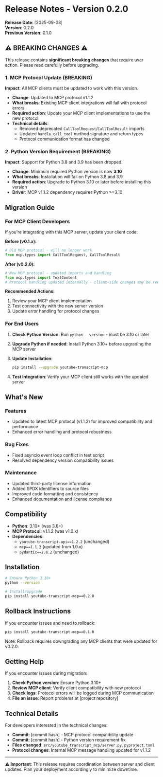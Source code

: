 # Release Notes - Version 0.2.0

**Release Date**: [2025-09-03]  
**Version**: 0.2.0  
**Previous Version**: 0.1.0  

## ⚠️ BREAKING CHANGES ⚠️

This release contains **significant breaking changes** that require user action. Please read carefully before upgrading.

### 1. MCP Protocol Update (BREAKING)

**Impact**: All MCP clients must be updated to work with this version.

- **Change**: Updated to MCP protocol v1.1.2
- **What breaks**: Existing MCP client integrations will fail with protocol errors
- **Required action**: Update your MCP client implementations to use the new protocol
- **Technical details**:
  - Removed deprecated `CallToolRequest`/`CallToolResult` imports
  - Updated `handle_call_tool` method signature and return types
  - Protocol communication format has changed

### 2. Python Version Requirement (BREAKING)

**Impact**: Support for Python 3.8 and 3.9 has been dropped.

- **Change**: Minimum required Python version is now **3.10**
- **What breaks**: Installation will fail on Python 3.8 and 3.9
- **Required action**: Upgrade to Python 3.10 or later before installing this version
- **Driver**: MCP v1.1.2 dependency requires Python >=3.10

## Migration Guide

### For MCP Client Developers

If you're integrating with this MCP server, update your client code:

**Before (v0.1.x):**

```python
# Old MCP protocol - will no longer work
from mcp.types import CallToolRequest, CallToolResult
```

**After (v0.2.0):**

```python
# New MCP protocol - updated imports and handling
from mcp.types import TextContent
# Protocol handling updated internally - client-side changes may be required
```

**Recommended Actions:**

1. Review your MCP client implementation
2. Test connectivity with the new server version
3. Update error handling for protocol changes

### For End Users

1. **Check Python Version**: Run `python --version` - must be 3.10 or later
2. **Upgrade Python if needed**: Install Python 3.10+ before upgrading the MCP server
3. **Update Installation**:

   ```bash
   pip install --upgrade youtube-transcript-mcp
   ```

4. **Test Integration**: Verify your MCP client still works with the updated server

## What's New

### Features

- Updated to latest MCP protocol (v1.1.2) for improved compatibility and performance
- Enhanced error handling and protocol robustness

### Bug Fixes

- Fixed asyncio event loop conflict in test script
- Resolved dependency version compatibility issues

### Maintenance

- Updated third-party license information
- Added SPDX identifiers to source files
- Improved code formatting and consistency
- Enhanced documentation and license compliance

## Compatibility

- **Python**: 3.10+ (was 3.8+)
- **MCP Protocol**: v1.1.2 (was v1.0.x)
- **Dependencies**:
  - `youtube-transcript-api==1.2.2` (unchanged)
  - `mcp==1.1.2` (updated from 1.0.x)
  - `pydantic==2.8.2` (unchanged)

## Installation

```bash
# Ensure Python 3.10+
python --version

# Install/upgrade
pip install youtube-transcript-mcp==0.2.0
```

## Rollback Instructions

If you encounter issues and need to rollback:

```bash
pip install youtube-transcript-mcp==0.1.0
```

Note: Rollback requires downgrading any MCP clients that were updated for v0.2.0.

## Getting Help

If you encounter issues during migration:

1. **Check Python version**: Ensure Python 3.10+
2. **Review MCP client**: Verify client compatibility with new protocol
3. **Check logs**: Protocol errors will be logged during MCP communication
4. **File an issue**: Report problems at [project repository]

## Technical Details

For developers interested in the technical changes:

- **Commit**: [commit hash] - MCP protocol compatibility update
- **Commit**: [commit hash] - Python version requirement fix  
- **Files changed**: `src/youtube_transcript_mcp/server.py`, `pyproject.toml`
- **Protocol changes**: Internal MCP message handling updated for v1.1.2

---

**⚠️ Important**: This release requires coordination between server and client updates. Plan your deployment accordingly to minimize downtime.

